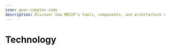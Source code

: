 ```yaml
---
icon: gear-complex-code
description: Discover how MOSIP's tools, components, and architecture come together.
---
```


# Technology

